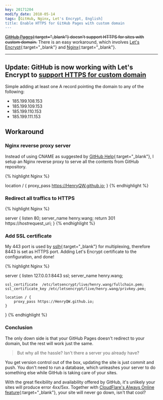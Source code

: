 ```yaml
---
key: 20171204
modify_date: 2018-05-14
tags: [GitHub, Nginx, Let's Encrypt, English]
title: Enable HTTPS for GitHub Pages with custom domain
---
```


~~[GitHub Pages](https://pages.github.com){:target="\_blank"} doesn't support HTTPS for sites with custom domain.~~ There is an easy workaround, which involves [Let's Encrypt](https://letsencrypt.org){:target="\_blank"} and [Nginx](https://nginx.org){:target="\_blank"}.

<!--more-->

---

## Update: GitHub is now working with Let's Encrypt to [support HTTPS for custom domain](https://blog.github.com/2018-05-01-github-pages-custom-domains-https/)

Simple adding at least one A record pointing the domain to any of the following:

- 185.199.108.153
- 185.199.109.153
- 185.199.110.153
- 185.199.111.153

## Workaround

### Nginx reverse proxy server

Instead of using CNAME as suggested by [GitHub Help](https://help.github.com/articles/using-a-custom-domain-with-github-pages/){:target="_blank"}, I setup an Nginx reverse proxy to serve all the contents from GitHub repository.

{% highlight Nginx %}

location / {
    proxy_pass https://HenryQW.github.io;
}
{% endhighlight %}

### Redirect all traffics to HTTPS

{% highlight Nginx %}

server {
    listen 80;
    server_name  henry.wang;
    return 301 https://$host$request_uri;
}
{% endhighlight %}

### Add SSL certificate

My 443 port is used by [sslh](https://github.com/yrutschle/sslh){:target="_blank"} for multiplexing, therefore 8443 is set as HTTPS port. Adding Let's Encrypt certificate to the configuration, and done!

{% highlight Nginx %}

server {
    listen 127.0.0.1:8443 ssl;
    server_name   henry.wang;

    ssl_certificate  /etc/letsencrypt/live/henry.wang/fullchain.pem;
    ssl_certificate_key /etc/letsencrypt/live/henry.wang/privkey.pem;

    location / {
        proxy_pass https://HenryQW.github.io;
    }
}
{% endhighlight %}

### Conclusion

The only down side is that your GitHub Pages doesn't redirect to your domain, but the rest will work just the same.

> But why all the hassle? Isn't there a server you already have?

You get version control out of the box, updating the site is just commit and push. You don't need to run a database, which unleashes your server to do something else while GitHub is taking care of your sites.

With the great flexibility and availability offered by GitHub, it's unlikely your sites will produce error 4xx/5xx. Together with [CloudFlare's Always Online feature](https://www.cloudflare.com/always-online/){:target="_blank"}, your site will never go down, isn't that cool?
